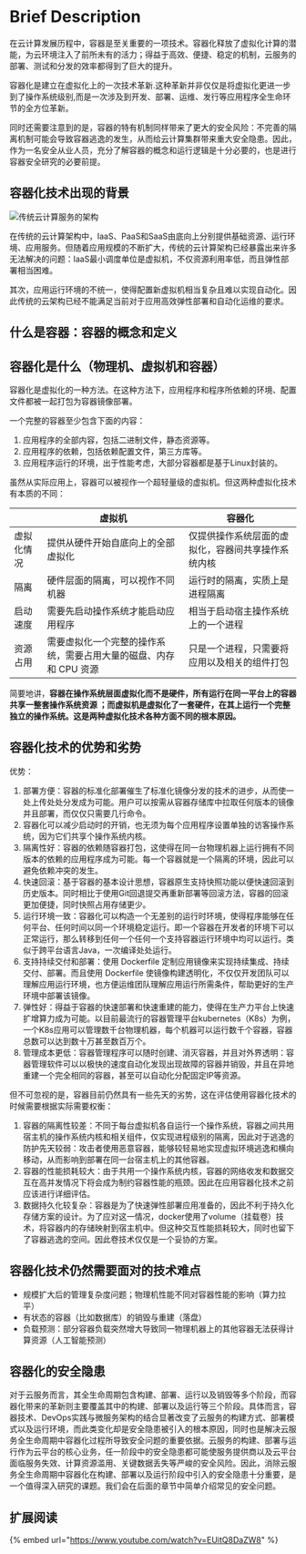 # Brief Description

在云计算发展历程中，容器是至关重要的一项技术。容器化释放了虚拟化计算的潜能，为云环境注入了前所未有的活力；得益于高效、便捷、稳定的机制，云服务的部署、测试和分发的效率都得到了巨大的提升。

容器化是建立在虚拟化上的一次技术革新.这种革新并非仅仅是将虚拟化更进一步到了操作系统级别,而是一次涉及到开发、部署、运维、发行等应用程序全生命环节的全方位革新。

同时还需要注意到的是，容器的特有机制同样带来了更大的安全风险：不完善的隔离机制可能会导致容器逃逸的发生，从而给云计算集群带来重大安全隐患。因此，作为一名安全从业人员，充分了解容器的概念和运行逻辑是十分必要的，也是进行容器安全研究的必要前提。

## 容器化技术出现的背景

![传统云计算服务的架构](https://s1.ax1x.com/2022/06/15/XoI7yd.png)

在传统的云计算架构中，IaaS、PaaS和SaaS由底向上分别提供基础资源、运行环境、应用服务。但随着应用规模的不断扩大，传统的云计算架构已经暴露出来许多无法解决的问题：IaaS最小调度单位是虚拟机，不仅资源利用率低，而且弹性部署相当困难。

其次，应用运行环境的不统一，使得配置新虚拟机相当复杂且难以实现自动化。因此传统的云架构已经不能满足当前对于应用高效弹性部署和自动化运维的要求。



## 什么是容器：容器的概念和定义

## 容器化是什么（物理机、虚拟机和容器）

容器化是虚拟化的一种方法。在这种方法下，应用程序和程序所依赖的环境、配置文件都被一起打包为容器镜像部署。

一个完整的容器至少包含下面的内容：

1. 应用程序的全部内容，包括二进制文件，静态资源等。
2. 应用程序的依赖，包括依赖配置文件，第三方库等。
3. 应用程序运行的环境，出于性能考虑，大部分容器都是基于Linux封装的。

虽然从实际应用上，容器可以被视作一个超轻量级的虚拟机。但这两种虚拟化技术有本质的不同：

|       | 虚拟机                                 | 容器化                       |
| ----- | ----------------------------------- | ------------------------- |
| 虚拟化情况 | 提供从硬件开始自底向上的全部虚拟化                   | 仅提供操作系统层面的虚拟化，容器间共享操作系统内核 |
| 隔离    | 硬件层面的隔离，可以视作不同机器                    | 运行时的隔离，实质上是进程隔离           |
| 启动速度  | 需要先启动操作系统才能启动应用程序                   | 相当于启动宿主操作系统上的一个进程         |
| 资源占用  | 需要虚拟化一个完整的操作系统，需要占用大量的磁盘、内存和 CPU 资源 | 只是一个进程，只需要将应用以及相关的组件打包    |

简要地讲，**容器在操作系统层面虚拟化而不是硬件，所有运行在同一平台上的容器共享一整套操作系统资源 ；而虚拟机是虚拟化了一套硬件，在其上运行一个完整独立的操作系统。这是两种虚拟化技术各种方面不同的根本原因。**

## 容器化技术的优势和劣势

优势：

1. 部署方便：容器的标准化部署催生了标准化镜像分发的技术的进步，从而使一处上传处处分发成为可能。用户可以按需从容器存储库中拉取任何版本的镜像并且部署，而仅仅只需要几行命令。
2. 容器化可以减少启动时的开销，也无须为每个应用程序设置单独的访客操作系统，因为它们共享个操作系统内核。
3. 隔离性好：容器的依赖随容器打包，这使得在同一台物理机器上运行拥有不同版本的依赖的应用程序成为可能。每一个容器就是一个隔离的环境，因此可以避免依赖冲突的发生。
4. 快速回滚：基于容器的基本设计思想，容器原生支持快照功能以便快速回滚到历史版本。同时相比于使用Git回退提交再重新部署等回滚方法，容器的回滚更加便捷，同时快照占用存储更少。
5. 运行环境一致：容器化可以构造一个无差别的运行时环境，使得程序能够在任何平台、任何时间以同一个环境稳定运行。即一个容器在开发者的环境下可以正常运行，那么转移到任何一个任何一个支持容器运行环境中均可以运行。类似于跨平台语言Java，一次编译处处运行。
6. 支持持续交付和部署：使用 Dockerfile 定制应用镜像来实现持续集成、持续交付、部署。而且使用 Dockerfile 使镜像构建透明化，不仅仅开发团队可以理解应用运行环境，也方便运维团队理解应用运行所需条件，帮助更好的生产环境中部署该镜像。
7. 弹性好：得益于容器的快速部署和快速重建的能力，使得在生产力平台上快速扩增算力成为可能。以目前最流行的容器管理平台kubernetes（K8s）为例，一个K8s应用可以管理数千台物理机器，每个机器可以运行数千个容器，容器总数可以达到数十万甚至数百万个。
8. 管理成本更低：容器管理程序可以随时创建、消灭容器，并且对外界透明：容器管理软件可以以极快的速度自动化发现出现故障的容器并销毁，并且在异地重建一个完全相同的容器，甚至可以自动化分配固定IP等资源。

但不可忽视的是，容器目前仍然具有一些先天的劣势，这在评估使用容器化技术的时候需要根据实际需要权衡：

1. 容器的隔离性较差：不同于每台虚拟机各自运行一个操作系统，容器之间共用宿主机的操作系统内核和相关组件，仅实现进程级别的隔离，因此对于逃逸的防护先天较弱：攻击者使用恶意容器，能够较轻易地实现虚拟环境逃逸和横向移动，从而影响到部署在同一台宿主机上的其他容器。
2. 容器的性能损耗较大：由于共用一个操作系统内核，容器的网络收发和数据交互在高并发情况下将会成为制约容器性能的瓶颈。因此在应用容器化技术之前应该进行详细评估。
3. 数据持久化较复杂：容器是为了快速弹性部署应用准备的，因此不利于持久化存储方案的设计。为了应对这一情况，docker使用了volume（挂载卷）技术，将容器内的存储映射到宿主机中。但这种交互性能损耗较大，同时也留下了容器逃逸的空间。因此卷技术仅仅是一个妥协的方案。



## 容器化技术仍然需要面对的技术难点

* 规模扩大后的管理复杂度问题；物理机性能不同对容器性能的影响（算力拉平）
* 有状态的容器（比如数据库）的销毁与重建（落盘）
* 负载预测：部分容器负载突然增大导致同一物理机器上的其他容器无法获得计算资源（人工智能预测）

## 容器化的安全隐患

对于云服务而言，其全生命周期包含构建、部署、运行以及销毁等多个阶段，而容器化带来的革新则主要覆盖其中的构建、部署以及运行等三个阶段。具体而言，容器技术、DevOps实践与微服务架构的结合显著改变了云服务的构建方式、部署模式以及运行环境，而此类变化却是安全隐患被引入的根本原因，同时也是解决云服务全生命周期中容器化过程所导致安全问题的重要依据。云服务的构建、部署与运行作为云平台的核心业务，任一阶段中的安全隐患都可能使服务提供商以及云平台面临服务失效、计算资源滥用、关键数据丢失等严峻的安全风险。因此，消除云服务全生命周期中容器化在构建、部署以及运行阶段中引入的安全隐患十分重要，是一个值得深入研究的课题。我们会在后面的章节中简单介绍常见的安全问题。

## 扩展阅读

{% embed url="https://www.youtube.com/watch?v=EUitQ8DaZW8" %}
